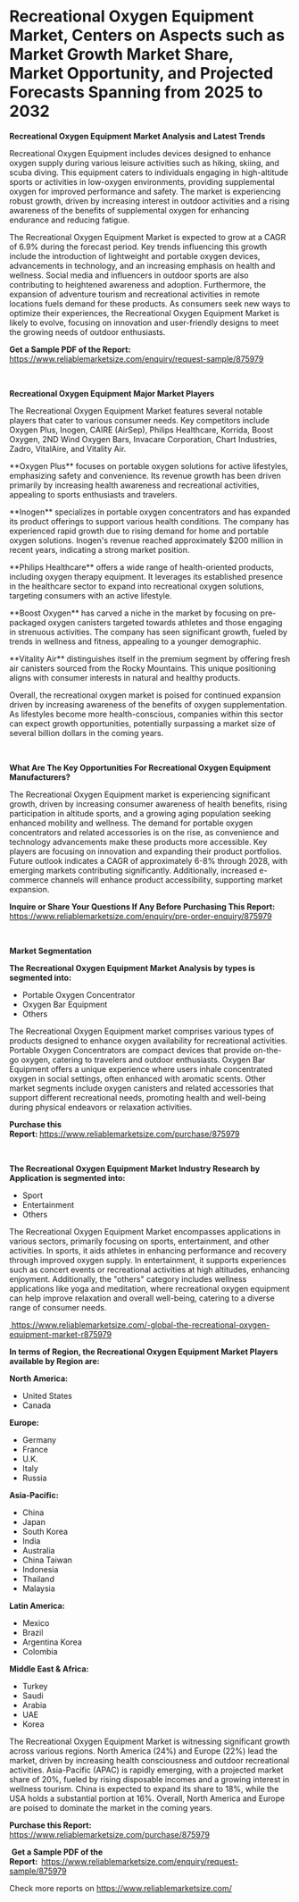 <p><h1>Recreational Oxygen Equipment Market, Centers on Aspects such as Market Growth Market Share, Market Opportunity, and Projected Forecasts Spanning from 2025 to 2032</h1></p><p><strong>Recreational Oxygen Equipment Market Analysis and Latest Trends</strong></p>
<p><p>Recreational Oxygen Equipment includes devices designed to enhance oxygen supply during various leisure activities such as hiking, skiing, and scuba diving. This equipment caters to individuals engaging in high-altitude sports or activities in low-oxygen environments, providing supplemental oxygen for improved performance and safety. The market is experiencing robust growth, driven by increasing interest in outdoor activities and a rising awareness of the benefits of supplemental oxygen for enhancing endurance and reducing fatigue.</p><p>The Recreational Oxygen Equipment Market is expected to grow at a CAGR of 6.9% during the forecast period. Key trends influencing this growth include the introduction of lightweight and portable oxygen devices, advancements in technology, and an increasing emphasis on health and wellness. Social media and influencers in outdoor sports are also contributing to heightened awareness and adoption. Furthermore, the expansion of adventure tourism and recreational activities in remote locations fuels demand for these products. As consumers seek new ways to optimize their experiences, the Recreational Oxygen Equipment Market is likely to evolve, focusing on innovation and user-friendly designs to meet the growing needs of outdoor enthusiasts.</p></p>
<p><strong>Get a Sample PDF of the Report:&nbsp;</strong> <a href="https://www.reliablemarketsize.com/enquiry/request-sample/875979?utm_campaign=2952&utm_medium=2&utm_source=Github&utm_content=ia&utm_term=21032025&utm_id=recreational-oxygen-equipment">https://www.reliablemarketsize.com/enquiry/request-sample/875979</a></p>
<p>&nbsp;</p>
<p><strong>Recreational Oxygen Equipment Major Market Players</strong></p>
<p><p>The Recreational Oxygen Equipment Market features several notable players that cater to various consumer needs. Key competitors include Oxygen Plus, Inogen, CAIRE (AirSep), Philips Healthcare, Korrida, Boost Oxygen, 2ND Wind Oxygen Bars, Invacare Corporation, Chart Industries, Zadro, VitalAire, and Vitality Air.</p><p>**Oxygen Plus** focuses on portable oxygen solutions for active lifestyles, emphasizing safety and convenience. Its revenue growth has been driven primarily by increasing health awareness and recreational activities, appealing to sports enthusiasts and travelers. </p><p>**Inogen** specializes in portable oxygen concentrators and has expanded its product offerings to support various health conditions. The company has experienced rapid growth due to rising demand for home and portable oxygen solutions. Inogen's revenue reached approximately $200 million in recent years, indicating a strong market position.</p><p>**Philips Healthcare** offers a wide range of health-oriented products, including oxygen therapy equipment. It leverages its established presence in the healthcare sector to expand into recreational oxygen solutions, targeting consumers with an active lifestyle.</p><p>**Boost Oxygen** has carved a niche in the market by focusing on pre-packaged oxygen canisters targeted towards athletes and those engaging in strenuous activities. The company has seen significant growth, fueled by trends in wellness and fitness, appealing to a younger demographic.</p><p>**Vitality Air** distinguishes itself in the premium segment by offering fresh air canisters sourced from the Rocky Mountains. This unique positioning aligns with consumer interests in natural and healthy products.</p><p>Overall, the recreational oxygen market is poised for continued expansion driven by increasing awareness of the benefits of oxygen supplementation. As lifestyles become more health-conscious, companies within this sector can expect growth opportunities, potentially surpassing a market size of several billion dollars in the coming years.</p></p>
<p>&nbsp;</p>
<p><strong>What Are The Key Opportunities For Recreational Oxygen Equipment Manufacturers?</strong></p>
<p><p>The Recreational Oxygen Equipment market is experiencing significant growth, driven by increasing consumer awareness of health benefits, rising participation in altitude sports, and a growing aging population seeking enhanced mobility and wellness. The demand for portable oxygen concentrators and related accessories is on the rise, as convenience and technology advancements make these products more accessible. Key players are focusing on innovation and expanding their product portfolios. Future outlook indicates a CAGR of approximately 6-8% through 2028, with emerging markets contributing significantly. Additionally, increased e-commerce channels will enhance product accessibility, supporting market expansion.</p></p>
<p><strong>Inquire or Share Your Questions If Any Before Purchasing This Report:</strong> <a href="https://www.reliablemarketsize.com/enquiry/pre-order-enquiry/875979?utm_campaign=2952&utm_medium=2&utm_source=Github&utm_content=ia&utm_term=21032025&utm_id=recreational-oxygen-equipment">https://www.reliablemarketsize.com/enquiry/pre-order-enquiry/875979</a></p>
<p>&nbsp;</p>
<p><strong>Market Segmentation</strong></p>
<p><strong>The Recreational Oxygen Equipment Market Analysis by types is segmented into:</strong></p>
<p><ul><li>Portable Oxygen Concentrator</li><li>Oxygen Bar Equipment</li><li>Others</li></ul></p>
<p><p>The Recreational Oxygen Equipment market comprises various types of products designed to enhance oxygen availability for recreational activities. Portable Oxygen Concentrators are compact devices that provide on-the-go oxygen, catering to travelers and outdoor enthusiasts. Oxygen Bar Equipment offers a unique experience where users inhale concentrated oxygen in social settings, often enhanced with aromatic scents. Other market segments include oxygen canisters and related accessories that support different recreational needs, promoting health and well-being during physical endeavors or relaxation activities.</p></p>
<p><strong>Purchase this Report:&nbsp;</strong><a href="https://www.reliablemarketsize.com/purchase/875979?utm_campaign=2952&utm_medium=2&utm_source=Github&utm_content=ia&utm_term=21032025&utm_id=recreational-oxygen-equipment">https://www.reliablemarketsize.com/purchase/875979</a></p>
<p>&nbsp;</p>
<p><strong>The Recreational Oxygen Equipment Market Industry Research by Application is segmented into:</strong></p>
<p><ul><li>Sport</li><li>Entertainment</li><li>Others</li></ul></p>
<p><p>The Recreational Oxygen Equipment Market encompasses applications in various sectors, primarily focusing on sports, entertainment, and other activities. In sports, it aids athletes in enhancing performance and recovery through improved oxygen supply. In entertainment, it supports experiences such as concert events or recreational activities at high altitudes, enhancing enjoyment. Additionally, the "others" category includes wellness applications like yoga and meditation, where recreational oxygen equipment can help improve relaxation and overall well-being, catering to a diverse range of consumer needs.</p></p>
<p><a href="https://www.reliablemarketsize.com/-global-the-recreational-oxygen-equipment-market-r875979?utm_campaign=2952&utm_medium=2&utm_source=Github&utm_content=ia&utm_term=21032025&utm_id=recreational-oxygen-equipment">&nbsp;https://www.reliablemarketsize.com/-global-the-recreational-oxygen-equipment-market-r875979</a></p>
<p><strong>In terms of Region, the Recreational Oxygen Equipment Market Players available by Region are:</strong></p>
<p>
    <p> <strong> North America: </strong>
        <ul>
            <li>United States</li>
            <li>Canada</li>
        </ul>
        </p> 
    <p> <strong> Europe: </strong>
        <ul>
            <li>Germany</li>
            <li>France</li>
            <li>U.K.</li>
            <li>Italy</li>
            <li>Russia</li>
        </ul>
        </p> 
    <p> <strong> Asia-Pacific: </strong>
        <ul>
            <li>China</li>
            <li>Japan</li>
            <li>South Korea</li>
            <li>India</li>
            <li>Australia</li>
            <li>China Taiwan</li>
            <li>Indonesia</li>
            <li>Thailand</li>
            <li>Malaysia</li>
        </ul>
        </p> 
    <p> <strong> Latin America: </strong>
        <ul>
            <li>Mexico</li>
            <li>Brazil</li>
            <li>Argentina Korea</li>
            <li>Colombia</li>
        </ul>
        </p> 
    <p> <strong> Middle East & Africa: </strong>
        <ul>
            <li>Turkey</li>
            <li>Saudi</li>
            <li>Arabia</li>
            <li>UAE</li>
            <li>Korea</li>
        </ul>
    </p>
    </p>
<p><p>The Recreational Oxygen Equipment Market is witnessing significant growth across various regions. North America (24%) and Europe (22%) lead the market, driven by increasing health consciousness and outdoor recreational activities. Asia-Pacific (APAC) is rapidly emerging, with a projected market share of 20%, fueled by rising disposable incomes and a growing interest in wellness tourism. China is expected to expand its share to 18%, while the USA holds a substantial portion at 16%. Overall, North America and Europe are poised to dominate the market in the coming years.</p></p>
<p><strong>Purchase this Report: </strong><a href="https://www.reliablemarketsize.com/purchase/875979?utm_campaign=2952&utm_medium=2&utm_source=Github&utm_content=ia&utm_term=21032025&utm_id=recreational-oxygen-equipment">https://www.reliablemarketsize.com/purchase/875979</a></p>
<p>&nbsp;<strong>Get a Sample PDF of the Report:&nbsp;&nbsp;</strong><a href="https://www.reliablemarketsize.com/enquiry/request-sample/875979?utm_campaign=2952&utm_medium=2&utm_source=Github&utm_content=ia&utm_term=21032025&utm_id=recreational-oxygen-equipment">https://www.reliablemarketsize.com/enquiry/request-sample/875979</a></p>
<p><strong></strong></p>
<p>Check more reports on <a href="https://www.reliablemarketsize.com/?utm_campaign=2952&utm_medium=2&utm_source=Github&utm_content=ia&utm_term=21032025&utm_id=recreational-oxygen-equipment">https://www.reliablemarketsize.com/</a></p>